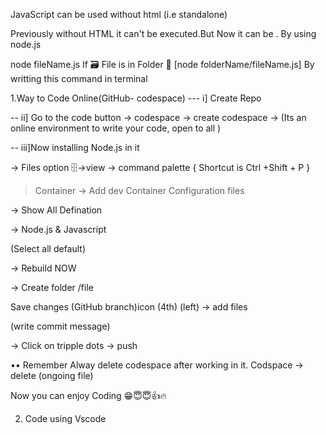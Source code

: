 JavaScript can be used  without html (i.e standalone)

Previously without HTML it can't be executed.But Now it can be .
By using node.js

 node fileName.js
If 🗃 File is in Folder 📂  [node folderName/fileName.js] 
By writting this command in terminal

1.Way to Code Online(GitHub- codespace)
--- i] Create Repo 

 -- ii] Go to the code button → codespace → create codespace →
(Its an online environment to write your code, open to all )

-- iii]Now installing Node.js in it

→ Files option 🗄→view → command palette
{ Shortcut is Ctrl +Shift + P }

>Container 
→
Add dev Container Configuration files

→ Show All Defination

→ Node.js & Javascript

(Select all default)

→ Rebuild NOW

→ Create folder /file

Save changes  (GitHub branch)icon (4th) (left) → add files

(write commit message) 

→ Click on tripple dots
→  push

•• Remember 
Alway delete codespace after working in it.
 Codspace →
delete (ongoing file)

Now you can enjoy Coding 😁😇😇👍🔥


2. Code using Vscode